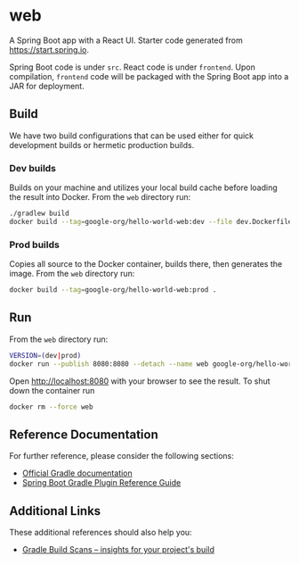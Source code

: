 # web

A Spring Boot app with a React UI. Starter code generated from https://start.spring.io.

Spring Boot code is under `src`. React code is under `frontend`. Upon compilation, `frontend` code will be packaged with the Spring Boot app into a JAR for deployment.

## Build

We have two build configurations that can be used either for quick development
builds or hermetic production builds.

### Dev builds

Builds on your machine and utilizes your local build cache before loading the
result into Docker. From the `web` directory run:

```bash
./gradlew build
docker build --tag=google-org/hello-world-web:dev --file dev.Dockerfile .
```

### Prod builds

Copies all source to the Docker container, builds there, then generates the
image. From the `web` directory run:

```bash
docker build --tag=google-org/hello-world-web:prod .
```

## Run

From the `web` directory run:

```bash
VERSION=(dev|prod)
docker run --publish 8080:8080 --detach --name web google-org/hello-world-web:$VERSION
```

Open [http://localhost:8080](http://localhost:8080) with your browser to see
the result. To shut down the container run

```bash
docker rm --force web
```

## Reference Documentation
For further reference, please consider the following sections:

* [Official Gradle documentation](https://docs.gradle.org)
* [Spring Boot Gradle Plugin Reference Guide](https://docs.spring.io/spring-boot/docs/2.2.6.RELEASE/gradle-plugin/reference/html/)

## Additional Links
These additional references should also help you:

* [Gradle Build Scans – insights for your project's build](https://scans.gradle.com#gradle)
